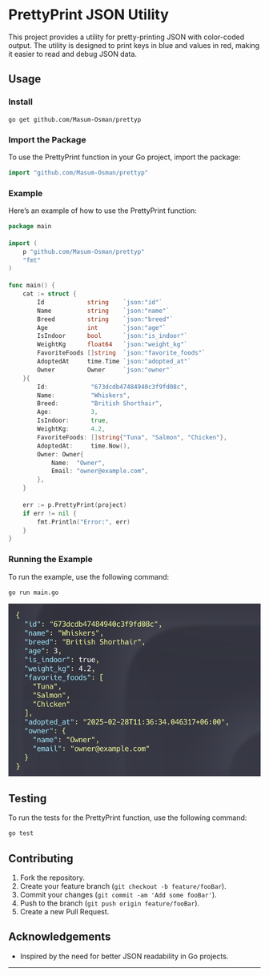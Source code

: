 # PrettyPrint JSON Utility

This project provides a utility for pretty-printing JSON with color-coded output. The utility is designed to print keys in blue and values in red, making it easier to read and debug JSON data.


## Usage

### Install 
```
go get github.com/Masum-Osman/prettyp
```

### Import the Package

To use the PrettyPrint function in your Go project, import the package:

```go
import "github.com/Masum-Osman/prettyp"
```

### Example

Here’s an example of how to use the PrettyPrint function:

```go
package main

import (
    p "github.com/Masum-Osman/prettyp"
    "fmt"
)

func main() {
    cat := struct {
		Id            string    `json:"id"`
		Name          string    `json:"name"`
		Breed         string    `json:"breed"`
		Age           int       `json:"age"`
		IsIndoor      bool      `json:"is_indoor"`
		WeightKg      float64   `json:"weight_kg"`
		FavoriteFoods []string  `json:"favorite_foods"`
		AdoptedAt     time.Time `json:"adopted_at"`
		Owner         Owner     `json:"owner"`
	}{
		Id:            "673dcdb47484940c3f9fd08c",
		Name:          "Whiskers",
		Breed:         "British Shorthair",
		Age:           3,
		IsIndoor:      true,
		WeightKg:      4.2,
		FavoriteFoods: []string{"Tuna", "Salmon", "Chicken"},
		AdoptedAt:     time.Now(),
		Owner: Owner{
			Name:  "Owner",
			Email: "owner@example.com",
		},
	}

    err := p.PrettyPrint(project)
    if err != nil {
        fmt.Println("Error:", err)
    }
}
```

### Running the Example

To run the example, use the following command:

```sh
go run main.go
```

![screenshot](doc/screenshot.png)

## Testing

To run the tests for the PrettyPrint function, use the following command:

```sh
go test
```

<!-- ## License

This project is licensed under the MIT License - see the [LICENSE](LICENSE) file for details. -->

## Contributing

1. Fork the repository.
2. Create your feature branch (`git checkout -b feature/fooBar`).
3. Commit your changes (`git commit -am 'Add some fooBar'`).
4. Push to the branch (`git push origin feature/fooBar`).
5. Create a new Pull Request.

## Acknowledgements

- Inspired by the need for better JSON readability in Go projects.

---
